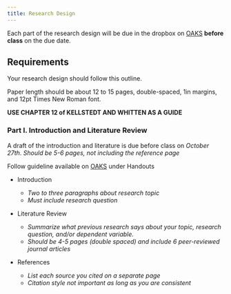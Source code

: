 ```yaml
---
title: Research Design 
---
```


Each part of the research design will be due in the dropbox on [OAKS](https://lms.cofc.edu/) __before class__ on the due date.

## Requirements

Your research design should follow this outline.

Paper length should be about 12 to 15 pages, double-spaced, 1in margins, and 12pt Times New Roman font. 

__USE CHAPTER 12 of KELLSTEDT AND WHITTEN AS A GUIDE__ 

### Part I. Introduction and Literature Review

A draft of the introduction and literature is due before class on _October 27th_. _Should be 5-6 pages, not including the reference page_ 

Follow guideline available on [OAKS](https://lms.cofc.edu/) under Handouts

* Introduction
    * _Two to three paragraphs about research topic_ 
    * _Must include research question_ 

* Literature Review
    * _Summarize what previous research says about your topic, research question, and/or dependent variable._ 
    * _Should be 4-5 pages (double spaced) and include 6 peer-reviewed journal articles_ 

* References
    * _List each source you cited on a separate page_
    * _Citation style not important as long as you are consistent_


